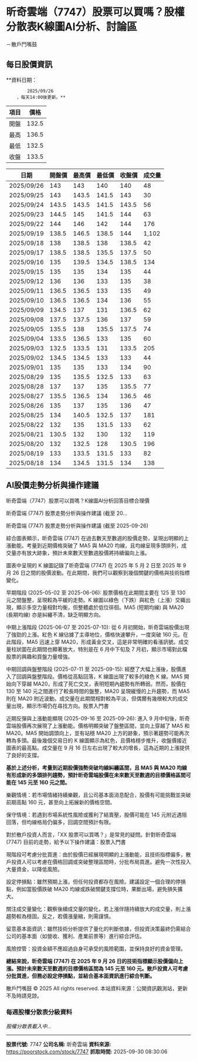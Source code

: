 # 昕奇雲端（7747）股票可以買嗎？股權分散表K線圖AI分析、討論區
－散戶鬥嘴鼓

## 每日股價資訊

**資料日期：
        
            2025/09/26
        ，每天14:00後更新。**

| 項目 | 價格 |
|------|------|
| 開盤 | 132.5 |
| 最高 | 136.5 |
| 最低 | 132.5 |
| 收盤 | 133.5 |

| 日期 | 開盤價 | 最高價 | 最低價 | 收盤價 | 成交量 |
|------|--------|--------|--------|--------|--------|
| 2025/09/26 | 143 | 143 | 140 | 140 | 48 |
| 2025/09/25 | 143 | 143.5 | 141.5 | 143 | 30 |
| 2025/09/24 | 143.5 | 143.5 | 141.5 | 143.5 | 56 |
| 2025/09/23 | 144.5 | 145 | 141.5 | 144 | 63 |
| 2025/09/22 | 144 | 146 | 142 | 144 | 176 |
| 2025/09/19 | 138.5 | 146.5 | 138.5 | 144 | 1,102 |
| 2025/09/18 | 138 | 138.5 | 138 | 138.5 | 42 |
| 2025/09/17 | 138.5 | 138.5 | 135.5 | 137.5 | 50 |
| 2025/09/16 | 135 | 139.5 | 134.5 | 138.5 | 134 |
| 2025/09/15 | 135 | 135 | 134 | 135 | 44 |
| 2025/09/12 | 136 | 136 | 133 | 135 | 38 |
| 2025/09/11 | 136.5 | 136.5 | 133 | 135 | 49 |
| 2025/09/10 | 136.5 | 136.5 | 134 | 136 | 55 |
| 2025/09/09 | 134.5 | 137 | 131 | 136.5 | 62 |
| 2025/09/08 | 137.5 | 137.5 | 136 | 137 | 59 |
| 2025/09/05 | 135.5 | 138 | 135.5 | 137.5 | 74 |
| 2025/09/04 | 133.5 | 136.5 | 133 | 135 | 60 |
| 2025/09/03 | 132.5 | 133.5 | 131 | 133.5 | 205 |
| 2025/09/02 | 134.5 | 134.5 | 133 | 133 | 44 |
| 2025/09/01 | 135 | 135 | 133 | 134 | 90 |
| 2025/08/29 | 135 | 135.5 | 132.5 | 133 | 63 |
| 2025/08/28 | 137 | 137 | 135 | 135.5 | 77 |
| 2025/08/27 | 135.5 | 136.5 | 134 | 136.5 | 46 |
| 2025/08/26 | 135 | 137 | 135 | 136 | 47 |
| 2025/08/25 | 134 | 140.5 | 132.5 | 137 | 181 |
| 2025/08/22 | 132 | 135 | 131.5 | 133 | 62 |
| 2025/08/21 | 130.5 | 132 | 130 | 132 | 119 |
| 2025/08/20 | 132 | 132.5 | 128 | 130.5 | 196 |
| 2025/08/19 | 133 | 133.5 | 131.5 | 133 | 82 |
| 2025/08/18 | 134 | 134.5 | 131.5 | 134 | 138 |

## AI股價走勢分析與操作建議

昕奇雲端（7747）股票可以買嗎？K線圖AI分析回答目標合理價

昕奇雲端 (7747) 股票走勢分析與操作建議 (截至 20…

昕奇雲端 (7747) 股票走勢分析與操作建議 (截至 2025-09-26)

綜合圖表顯示，昕奇雲端 (7747) 在過去數天至數週的股價走勢，呈現出明顯的上漲動能。考量到近期價格突破了 MA5 與 MA20 均線，且均線呈現多頭排列，成交量亦有放大跡象，預計未來數天至數週股價將持續偏向上漲。

圖表中呈現的 K 線圖記錄了昕奇雲端 (7747) 在 2025 年 5 月 2 日至 2025 年 9 月 26 日之間的股價波動。在此期間，我們可以觀察到幾個關鍵的價格與技術指標變化。

早期階段 (2025-05-02 至 2025-06-06): 股票價格在此期間主要在 125 至 130 元之間盤整，呈現較為平緩的走勢。K 線圖以綠色（下跌）與紅色（上漲）交織出現，顯示多空力量相對均衡，但整體處於低位徘徊。MA5 (短期均線) 與 MA20 (長期均線) 亦是糾纏不清，缺乏明顯方向。

中期上漲階段 (2025-06-07 至 2025-07-10): 從 6 月初開始，昕奇雲端股價出現了強勁的上漲。紅色 K 線佔據了主導地位，價格快速攀升，一度突破 160 元。在此階段，MA5 迅速上穿 MA20，形成黃金交叉，這是非常明確的看漲訊號。成交量柱狀圖在此期間也顯著放大，特別是在 6 月中下旬及 7 月初，顯示市場對此檔股票的興趣和買盤力量增強。

中期回調與盤整階段 (2025-07-11 至 2025-09-15): 經歷了大幅上漲後，股價進入了回調與盤整階段。價格從高點回落，K 線圖出現了較多的綠色 K 線。MA5 開始向下穿越 MA20，形成了死亡交叉，表明短期內趨勢有所轉弱。然而，股價在 130 至 140 元之間進行了較長時間的盤整，MA20 呈現緩慢的上升趨勢，而 MA5 則在 MA20 附近波動。成交量在此期間相對較為平淡，但偶爾有幾根較大的成交量出現，顯示市場仍在尋找方向。股票入門書

近期反彈與上漲動能顯現 (2025-09-16 至 2025-09-26): 進入 9 月中旬後，昕奇雲端股價再次展現了上漲動能。價格明顯突破了盤整區間，並向上穿越了 MA5 和 MA20。MA5 開始調頭向上，並有站穩 MA20 上方的跡象，預示著趨勢可能再次轉為多頭。最後幾個交易日的 K 線圖顯示為紅色，且價格穩步推升，收盤價接近圖表的最高點。成交量在 9 月 16 日左右出現了較大的增長，這為近期的上漲提供了良好的支撐。

**基於上述分析，考量到近期股價強勢突破均線糾纏區間，且 MA5 與 MA20 均線有形成新的多頭排列趨勢，預計昕奇雲端股價在未來數天至數週的目標價格區間可能在 145 元至 160 元之間。**

樂觀情境：若市場情緒持續樂觀，且公司基本面消息配合，股價有可能挑戰並突破前期高點 160 元，甚至向上拓展新的價格空間。

保守情境：若遇到市場系統性風險或獲利了結賣壓，股價可能在 145 元附近遇阻回落，但均線格局仍偏多，回調空間預計有限。

對於散戶投資人而言，「XX 股票可以買嗎？」是常見的疑問。針對昕奇雲端 (7747) 目前的走勢，給予以下操作建議：股票入門書

現階段可考慮分批買進：由於股價已經展現明顯的上漲動能，且技術指標偏多，散戶投資人可以考慮在價格回調或突破整理區間時，分批布局買進。避免一次性投入大量資金，以降低風險。

設定停損點：雖然預期上漲，但任何投資都存在風險。建議設定一個合理的停損點，例如當股價跌破 MA20 均線或跌破關鍵支撐位時，果斷出場，避免損失擴大。

關注成交量變化：觀察後續成交量的變化，若上漲伴隨持續放大的成交量，則上漲趨勢較為穩固。反之，若價漲量縮，則需謹慎。

留意基本面資訊：雖然技術分析提供了量化的判斷依據，但投資決策最終仍需結合公司的基本面（如營收、獲利、產業前景等）進行綜合評估。

風險控管：投資金額不應超過自身可承受的風險範圍，並保持良好的資金管理。

**總結來說，昕奇雲端 (7747) 在 2025 年 9 月 26 日的技術指標顯示股價偏向上漲。預計未來數天至數週的目標價格區間為 145 元至 160 元。散戶投資人可考慮分批買進，但務必設定停損點，並結合基本面資訊進行綜合判斷。**

散戶鬥嘴鼓 © 2025 All rights reserved. 本站資料來源：公開資訊觀測站，更新不及時請見諒。

### 每週股權分散表分級資料

*股權分散表載入中...*

---

**股票代號:** 7747
**公司名稱:** 昕奇雲端
**資料來源:** https://poorstock.com/stock/7747
**抓取時間:** 2025-09-30 08:30:06